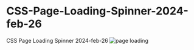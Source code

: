 # CSS-Page-Loading-Spinner-2024-feb-26
CSS Page Loading Spinner 2024-feb-26
![page loading](https://github.com/ravinath93/CSS-Page-Loading-Spinner-2024-feb-26/assets/143611757/2904ed6d-7618-4b8e-bf2d-fc12b0674b6c)
